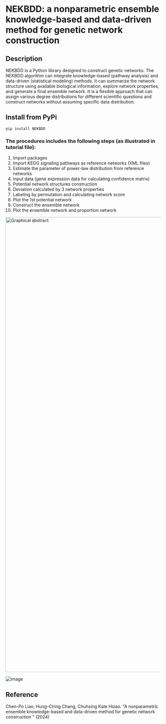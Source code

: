 # NEKBDD: a nonparametric ensemble knowledge-based and data-driven method for genetic network construction


## Description
NEKBDD is a Python library designed to construct genetic networks. The NEKBDD algorithm can integrate knowledge-based (pathway analysis) and data-driven (statistical modeling) methods. It can summarize the network structure using available biological information, explore network properties, and generate a final ensemble network. It is a flexible approach that can assign various degree distributions for different scientific questions and construct networks without assuming specific data distribution.

## Install from PyPi
```
pip install NEKBDD
```
### The procedures includes the following steps (as illustrated in tutorial file):
1. Import packages
2. Import KEGG signaling pathways as reference networks (XML files)
3. Estimate the parameter of power-law distribution from reference networks
4. Input data (gene expression data for calculating confidence matrix)
5. Potential network structures construction
6. Deviation calculated by 3 network properties
7. Labeling by permutation and calculating network score
8. Plot the 1st potential network
9. Construct the ensemble network
10. Plot the ensemble network and proportion network


<img width="1478" alt="Graphical abstract" src="https://github.com/user-attachments/assets/b577b12f-812f-44e6-ba65-f98a395f0a7b">

![image](https://github.com/Chen-Po/KBDD/assets/109202495/5c619eda-8f82-488b-b9cc-9bc76d1e6a7f)


## Reference
Chen-Po Liao, Hung-Ching Chang, Chuhsing Kate Hsiao. "A nonparametric ensemble knowledge-based and data-driven method for genetic network construction
" (2024)
